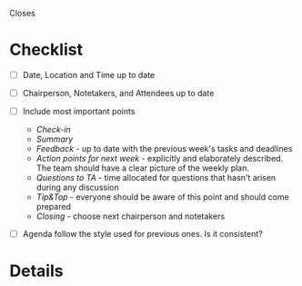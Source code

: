 Closes <!--- specify issue number here preceded with "#" symbol -->

# Checklist
- [ ] Date, Location and Time up to date
- [ ] Chairperson, Notetakers, and Attendees up to date
- [ ] Include most important points
  - *Check-in*
  - *Summary*
  - *Feedback* - up to date with the previous week's tasks and deadlines
  - *Action points for next week* - explicitly and elaborately described. The team should have a clear picture of the weekly plan.
  - *Questions to TA* - time allocated for questions that hasn't arisen during any discussion
  - *Tip&Top* - everyone should be aware of this point and should come prepared
  - *Closing* - choose next chairperson and notetakers
- [ ] Agenda follow the style used for previous ones. Is it consistent?


# Details
<!---
Briefly mention the most important topics that should be discussed during the upcoming meeting.
-->

[//]: <> (
Information should be inserted instead of the comments of the format "<!--- -->". 
If not removed, the comments would still preserve the information containing - for example, commented tasks are still counted by GitLAb, so make sure you delete them.
)
